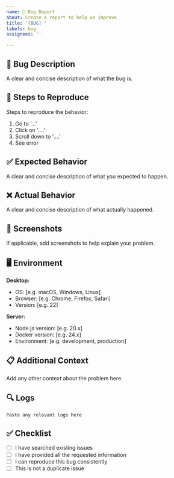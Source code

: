 ```yaml
---
name: 🐛 Bug Report
about: Create a report to help us improve
title: '[BUG] '
labels: bug
assignees: ''

---
```


## 🐛 Bug Description
A clear and concise description of what the bug is.

## 🔄 Steps to Reproduce
Steps to reproduce the behavior:
1. Go to '...'
2. Click on '....'
3. Scroll down to '....'
4. See error

## ✅ Expected Behavior
A clear and concise description of what you expected to happen.

## ❌ Actual Behavior
A clear and concise description of what actually happened.

## 📸 Screenshots
If applicable, add screenshots to help explain your problem.

## 🖥️ Environment
**Desktop:**
- OS: [e.g. macOS, Windows, Linux]
- Browser: [e.g. Chrome, Firefox, Safari]
- Version: [e.g. 22]

**Server:**
- Node.js version: [e.g. 20.x]
- Docker version: [e.g. 24.x]
- Environment: [e.g. development, production]

## 📋 Additional Context
Add any other context about the problem here.

## 🔍 Logs
```
Paste any relevant logs here
```

## ✅ Checklist
- [ ] I have searched existing issues
- [ ] I have provided all the requested information
- [ ] I can reproduce this bug consistently
- [ ] This is not a duplicate issue
